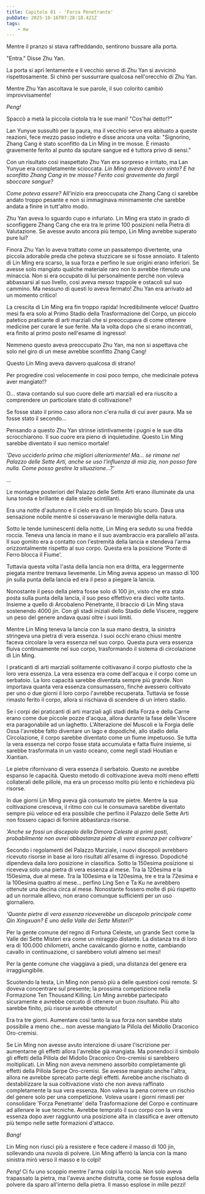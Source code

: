 ```yaml
---
title: Capitolo 81 - 'Forza Penetrante'
pubDate: 2025-10-16T07:28:18.421Z
tags:
    - mw
---
```



Mentre il pranzo si stava raffreddando, sentirono bussare alla porta.


"Entra." Disse Zhu Yan.


La porta si aprì lentamente e il vecchio servo di Zhu Yan si avvicinò rispettosamente. Si chinò per sussurrare qualcosa nell'orecchio di Zhu Yan.


Mentre Zhu Yan ascoltava le sue parole, il suo colorito cambiò improvvisamente!


<em>Peng!</em>


Spaccò a metà la piccola ciotola tra le sue mani! "Cos'hai detto!?"


Lan Yunyue sussultò per la paura, ma il vecchio servo era abituato a queste reazioni, fece mezzo passo indietro e disse ancora una volta: "Signorino, Zhang Cang è stato sconfitto da Lin Ming in tre mosse. È rimasto gravemente ferito al punto da sputare sangue ed è tuttora privo di sensi."


Con un risultato così inaspettato Zhu Yan era sorpreso e irritato, ma Lan Yunyue era completamente scioccata. <em>Lin Ming aveva davvero vinto? E ha sconfitto Zhang Cang in tre mosse? Ferito così gravemente da fargli sboccare sangue?</em>


<em>Come poteva essere?</em> All'inizio era preoccupata che Zhang Cang ci sarebbe andato troppo pesante e non si immaginava minimamente che sarebbe andata a finire in tutt'altro modo.


Zhu Yan aveva lo sguardo cupo e infuriato. Lin Ming era stato in grado di sconfiggere Zhang Cang che era tra le prime 100 posizioni nella Pietra di Valutazione. Se avesse avuto ancora più tempo, Lin Ming avrebbe superato pure lui?


Finora Zhu Yan lo aveva trattato come un passatempo divertente, una piccola adorabile preda che poteva stuzzicare se si fosse annoiato. Il talento di Lin Ming era scarso, la sua forza e perfino le sue origini erano inferiori.
Se avesse solo mangiato qualche materiale raro non lo avrebbe ritenuto una minaccia. Non si era occupato di lui personalmente perché non voleva abbassarsi al suo livello, così aveva messo trappole e ostacoli sul suo cammino.
Ma nessuno di questi lo aveva fermato! Zhu Yan era arrivato ad un momento critico!


La crescita di Lin Ming era fin troppo rapida! Incredibilmente veloce! Quattro mesi fa era solo al Primo Stadio della Trasformazione del Corpo, un piccolo patetico praticante di arti marziali che si preoccupava di come ottenere medicine per curare le sue ferite. Ma la volta dopo che si erano incontrati, era finito al primo posto nell'esame di ingresso!


Nemmeno questo aveva preoccupato Zhu Yan, ma non si aspettava che solo nel giro di un mese avrebbe sconfitto Zhang Cang!


Questo Lin Ming aveva davvero qualcosa di strano!


Per progredire così velocemente in così poco tempo, che medicinale poteva aver mangiato!?


O... stava contando sul suo cuore delle arti marziali ed era riuscito a comprendere un particolare stato di coltivazione?


Se fosse stato il primo caso allora non c'era nulla di cui aver paura. Ma se fosse stato il secondo...


Pensando a questo Zhu Yan strinse istintivamente i pugni e le sue dita scrocchiarono. Il suo cuore era pieno di inquietudine. Questo Lin Ming sarebbe diventato il suo nemico mortale!


<em>'Devo ucciderlo prima che migliori ulteriormente! Ma... se rimane nel Palazzo delle Sette Arti, anche se uso l'influenza di mia zia, non posso fare nulla. Come posso gestire la situazione...?'</em>


...


Le montagne posteriori del Palazzo delle Sette Arti erano illuminate da una luna tonda e brillante e dalle stelle scintillanti.


Era una notte d'autunno e il cielo era di un limpido blu scuro. Dava una sensazione nobile mentre si osservavano le meraviglie della natura.


Sotto le tende luminescenti della notte, Lin Ming era seduto su una fredda roccia. Teneva una lancia in mano e il suo avambraccio era parallelo all'asta. Il suo gomito era a contatto con l'estremità della lancia e stendeva l'arma orizzontalmente rispetto al suo corpo. Questa era la posizione 'Ponte di Ferro blocca il Fiume'.


Tuttavia questa volta l'asta della lancia non era dritta, era leggermente piegata mentre tremava lievemente. Lin Ming aveva appeso un masso di 100 jin sulla punta della lancia ed era il peso a piegare la lancia.


Nonostante il peso della pietra fosse solo di 100 jin, visto che era stata posta sulla punta della lancia, il suo peso effettivo era dieci volte tanto.
Insieme a quello di Arcobaleno Penetrante, il braccio di Lin Ming stava sostenendo 4000 jin. Con gli stadi iniziali dello Stadio delle Viscere, reggere un peso del genere andava quasi oltre i suoi limiti.


Mentre Lin Ming teneva la lancia con la sua mano destra, la sinistra stringeva una pietra di vera essenza.
I suoi occhi erano chiusi mentre faceva circolare la vera essenza nel suo corpo. Questa pura vera essenza fluiva continuamente nel suo corpo, trasformando il sistema di circolazione di Lin Ming.


I praticanti di arti marziali solitamente coltivavano il corpo piuttosto che la loro vera essenza. La vera essenza era come dell'acqua e il corpo come un serbatoio.
La loro capacità sarebbe diventata sempre più grande.
Non importava quanta vera essenza consumassero, finché avessero coltivato per uno o due giorni il loro corpo l'avrebbe recuperata. Tuttavia se fosse rimasto ferito il corpo, allora si rischiava di scendere di un intero stadio.


Se i corpi dei praticanti di arti marziali agli stadi della Forza e della Carne erano come due piccole pozze d'acqua, allora durante la fase delle Viscere era paragonabile ad un laghetto.
L'Alterazione dei Muscoli e la Forgia delle Ossa l'avrebbe fatto diventare un lago e dopodiché, allo stadio della Circolazione, il corpo sarebbe diventato come un fiume impetuoso. Se tutta la vera essenza nel corpo fosse stata accumulata e fatta fluire insieme, si sarebbe trasformata in un vasto oceano, come negli stadi Houtian e Xiantian.


Le pietre rifornivano di vera essenza il serbatoio. Questo ne avrebbe espanso le capacità. Questo metodo di coltivazione aveva molti meno effetti collaterali delle pillole, ma era un processo molto più lento e richiedeva più risorse.


In due giorni Lin Ming aveva già consumato tre pietre. Mentre la sua coltivazione cresceva, il ritmo con cui le consumava sarebbe diventato sempre più veloce ed era possibile che perfino il Palazzo delle Sette Arti non fossero capaci di fornire abbastanza risorse.


<em>'Anche se fossi un discepolo della Dimora Celeste ai primi posti, probabilmente non avrei abbastanza pietre di vera essenza per coltivare'</em>


Secondo i regolamenti del Palazzo Marziale, i nuovi discepoli avrebbero ricevuto risorse in base ai loro risultati all'esame di ingresso.
Dopodiché dipendeva dalla loro posizione in classifica.
Sotto la 150esima posizione si riceveva solo una pietra di vera essenza al mese. Tra la 120esima e la 150esima, due al mese. Tra la 100esima e la 120esima, tre e tra la 72esima e la 100esima quattro al mese... perfino Ling Sen e Ta Ku ne avrebbero ottenute una decina circa al mese. Nonostante fossero molte di più rispetto ad un normale allievo, non erano comunque sufficienti per un uso giornaliero.


<em>'Quante pietre di vera essenza riceverebbe un discepolo principale come Qin Xingxuan? E uno della Valle dei Sette Misteri?'</em>


Per la gente comune del regno di Fortuna Celeste, un grande Sect come la Valle dei Sette Misteri era come un miraggio distante. La distanza tra di loro era di 100.000 chilometri, anche cavalcando giorno e notte, cambiando cavallo in continuazione, ci sarebbero voluti almeno sei mesi!


Per la gente comune che viaggiava a piedi, una distanza del genere era irraggiungibile.


Scuotendo la testa, Lin Ming non pensò più a delle questioni così remote. Si doveva concentrare sul presente; la prossima competizione nella Formazione Ten Thousand Killing.
Lin Ming avrebbe partecipato sicuramente e avrebbe cercato di ottenere un buon risultato. Più alto sarebbe finito, più risorse avrebbe ottenuto!


Era tra tre giorni. Aumentare così tanto la sua forza non sarebbe stato possibile a meno che... non avesse mangiato la Pillola del Midollo Draconico Oro-cremisi.


Se Lin Ming non avesse avuto intenzione di usare l'iscrizione per aumentarne gli effetti allora l'avrebbe già mangiata. Ma ponendoci il simbolo gli effetti della Pillola del Midollo Draconico Oro-cremisi si sarebbero moltiplicati. Lin Ming non aveva nemmeno assorbito completamente gli effetti della Pillola Serpe Oro-cremisi. Se avesse mangiato anche l'altra, allora ne avrebbe sprecato parte degli effetti.
Avrebbe anche rischiato di destabilizzare la sua coltivazione visto che non aveva raffinato completamente la sua vera essenza. Non valeva la pena correre un rischio del genere solo per una competizione. Voleva usare i giorni rimasti per consolidare 'Forza Penetrante' della Trasformazione del Corpo e continuare ad allenare le sue tecniche.
Avrebbe temprato il suo corpo con la vera essenza dopo aver raggiunto una posizione alta in classifica e aver ottenuto più tempo nelle sette formazioni d'attacco.


<em>Bang!</em>


Lin Ming non riuscì più a resistere e fece cadere il masso di 100 jin, sollevando una nuvola di polvere. Lin Ming afferrò la lancia con la mano sinistra mirò verso il masso e lo colpì!


<em>Peng!</em> Ci fu uno scoppio mentre l'arma colpì la roccia. Non solo aveva trapassato la pietra, ma l'aveva anche distrutta, come se fosse esplosa della polvere da sparo all'interno della pietra. Il masso esplose in mille pezzi!
                                


                                



